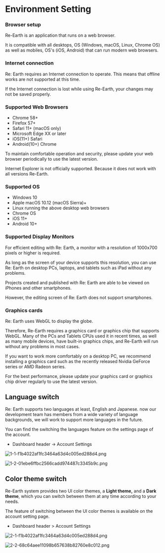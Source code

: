 # Environment Setting

### Browser setup

Re-Earth is an application that runs on a web browser.

It is compatible with all desktops, OS (Windows, macOS, Linux, Chrome OS) as well as mobiles, OS's (iOS, Android) that can run modern web browsers.

### Internet connection
Re: Earth requires an Internet connection to operate. This means that offline works are not supported at this time.

If the Internet connection is lost while using Re-Earth, your changes may not be saved properly.

### Supported Web Browsers[](https://docs.reearth.io/user-manual/getting-started/environment-setting/browser-setup#supported-web-browsers)

- Chrome 58+
- Firefox 57+
- Safari 11+ (macOS only)
- Microsoft Edge XX or later
- iOS(11+) Safari
- Android(10+) Chrome

To maintain comfortable operation and security, please update your web browser periodically to use the latest version.

Internet Explorer is not officially supported. Because it does not work with all versions Re-Earth.

### Supported OS[](https://docs.reearth.io/user-manual/getting-started/environment-setting/browser-setup#supported-os)

- Windows 10
- Apple macOS 10.12 (macOS Sierra)+
- Linux running the above desktop web browsers
- Chrome OS
- iOS 11+
- Android 10+

### Supported Display Monitors[](https://docs.reearth.io/user-manual/getting-started/environment-setting/browser-setup#supported-display-monitors)

For efficient editing with Re: Earth, a monitor with a resolution of 1000x700 pixels or higher is required.

As long as the screen of your device supports this resolution, you can use Re: Earth on desktop PCs, laptops, and tablets such as iPad without any problems.

Projects created and published with Re: Earth are able to be viewed on iPhones and other smartphones.

However, the editing screen of Re: Earth does not support smartphones.

### Graphics cards[](https://docs.reearth.io/user-manual/getting-started/environment-setting/browser-setup#graphics-cards)

Re: Earth uses WebGL to display the globe.

Therefore, Re-Earth requires a graphics card or graphics chip that supports WebGL. Many of the PCs and Tablets CPUs used it in recent times, as well as many mobile devices, have built-in graphics chips, and Re-Earth will run without any problems in most cases.

If you want to work more comfortably on a desktop PC, we recommend installing a graphics card such as the recently released Nvidia GeForce series or AMD Radeon series.

For the best performance, please update your graphics card or graphics chip driver regularly to use the latest version.

## **Language switch**

Re: Earth supports two languages at least, English and Japanese. now our development team has members from a wide variety of language backgrounds, we will work to support more languages in the future.

You can find the switching the languages feature on the settings page of the account.

- Dashboard header -> Account Settings

![1-1-f1b4022af1fc3464a63d4c005ed288d4.png](Environment%20Setting%20e027c98b5975455a8efbfe9bd1453d70/1-1-f1b4022af1fc3464a63d4c005ed288d4.png)

![1-2-01ebe6ffbc2566cadd974487c3345b9c.png](Environment%20Setting%20e027c98b5975455a8efbfe9bd1453d70/1-2-01ebe6ffbc2566cadd974487c3345b9c.png)

## **Color theme switch**

Re-Earth system provides two UI color themes, a **Light theme,** and a **Dark theme**, which you can switch between them at any time according to your needs.

The feature of switching between the UI color themes is available on the account setting page.

- Dashboard header > Account Settings

![2-1-f1b4022af1fc3464a63d4c005ed288d4.png](Environment%20Setting%20e027c98b5975455a8efbfe9bd1453d70/2-1-f1b4022af1fc3464a63d4c005ed288d4.png)

![2-2-68c64aee11098b657638b82760e8c012.png](Environment%20Setting%20e027c98b5975455a8efbfe9bd1453d70/2-2-68c64aee11098b657638b82760e8c012.png)
